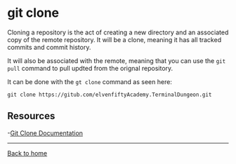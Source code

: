 # git clone

Cloning a repository is the act of creating a new directory and an associated copy of the remote repository. It will be a clone, meaning it has all tracked commits and commit history.

It will also be associated with the remote, meaning that you can use the `git pull` command to pull updted from the orignal repository.

It can be done with the `gt clone` command as seen here:

```
git clone https://gitub.com/elvenfiftyAcademy.TerminalDungeon.git
```

## Resources

-[Git Clone Documentation](https://git-scm.com/docs/git-clone)

---

[Back to home](../README.md)